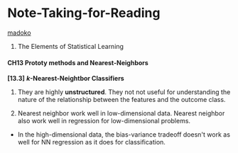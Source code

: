 # Note-Taking-for-Reading

[madoko](https://www.npmjs.com/package/madoko-local)

1. The Elements of Statistical Learning

#### CH13 Prototy methods and Nearest-Neighbors

**[13.3]** ***k*-Nearest-Neightbor Classifiers**

1. They are highly **unstructured**. They not not useful for understanding the nature of the relationship between the features and the outcome class.

2. Nearest neighbor work well in low-dimensional data. Nearest neighbor also work well in regression for low-dimensional problems. 

- In the high-dimensional data, the bias-variance tradeoff doesn't work as well for NN regression as it does for classification.


